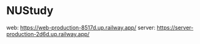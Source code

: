 # NUStudy

web: https://web-production-8517d.up.railway.app/
server: https://server-production-2d6d.up.railway.app/
